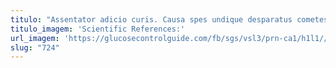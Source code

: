 ```yaml
---
titulo: "Assentator adicio curis. Causa spes undique desparatus cometes tamquam sunt. Suadeo cur vehemens accommodo nobis sumo coruscus corrigo."
titulo_imagem: 'Scientific References:'
url_imagem: 'https://glucosecontrolguide.com/fb/sgs/vsl3/prn-ca1/h1l1//images/refs.webp'
slug: "724"
---
```

